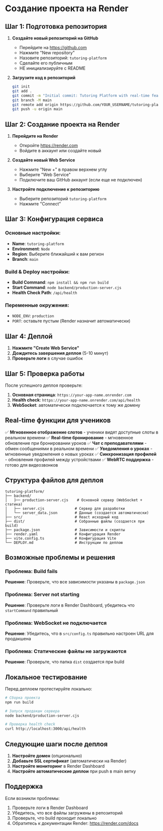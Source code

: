 # Создание проекта на Render

## Шаг 1: Подготовка репозитория

1. **Создайте новый репозиторий на GitHub**
   - Перейдите на https://github.com
   - Нажмите "New repository"
   - Назовите репозиторий: `tutoring-platform`
   - Сделайте его публичным
   - НЕ инициализируйте с README

2. **Загрузите код в репозиторий**
   ```bash
   git init
   git add .
   git commit -m "Initial commit: Tutoring Platform with real-time features"
   git branch -M main
   git remote add origin https://github.com/YOUR_USERNAME/tutoring-platform.git
   git push -u origin main
   ```

## Шаг 2: Создание проекта на Render

1. **Перейдите на Render**
   - Откройте https://render.com
   - Войдите в аккаунт или создайте новый

2. **Создайте новый Web Service**
   - Нажмите "New +" в правом верхнем углу
   - Выберите "Web Service"
   - Подключите ваш GitHub аккаунт (если еще не подключен)

3. **Настройте подключение к репозиторию**
   - Выберите репозиторий `tutoring-platform`
   - Нажмите "Connect"

## Шаг 3: Конфигурация сервиса

### Основные настройки:
- **Name**: `tutoring-platform`
- **Environment**: `Node`
- **Region**: Выберите ближайший к вам регион
- **Branch**: `main`

### Build & Deploy настройки:
- **Build Command**: `npm install && npm run build`
- **Start Command**: `node backend/production-server.cjs`
- **Health Check Path**: `/api/health`

### Переменные окружения:
- `NODE_ENV`: `production`
- `PORT`: оставьте пустым (Render назначит автоматически)

## Шаг 4: Деплой

1. **Нажмите "Create Web Service"**
2. **Дождитесь завершения деплоя** (5-10 минут)
3. **Проверьте логи** в случае ошибок

## Шаг 5: Проверка работы

После успешного деплоя проверьте:

1. **Основная страница**: `https://your-app-name.onrender.com`
2. **Health check**: `https://your-app-name.onrender.com/api/health`
3. **WebSocket**: автоматически подключается к тому же домену

## Real-time функции для учеников

✅ **Мгновенное отображение слотов** - ученики видят доступные слоты в реальном времени
✅ **Real-time бронирование** - мгновенное обновление при бронировании уроков
✅ **Чат с преподавателями** - обмен сообщениями в реальном времени
✅ **Уведомления о уроках** - мгновенные уведомления о новых уроках
✅ **Синхронизация профилей** - обновления профилей между устройствами
✅ **WebRTC поддержка** - готово для видеозвонков

## Структура файлов для деплоя

```
tutoring-platform/
├── backend/
│   ├── production-server.cjs    # Основной сервер (WebSocket + статика)
│   ├── server.cjs              # Сервер для разработки
│   └── server_data.json        # Данные (создается автоматически)
├── src/                        # React исходный код
├── dist/                       # Собранные файлы (создается при build)
├── package.json                # Зависимости и скрипты
├── render.yaml                 # Конфигурация Render
├── vite.config.ts              # Конфигурация Vite
└── DEPLOY.md                   # Инструкции по деплою
```

## Возможные проблемы и решения

### Проблема: Build fails
**Решение**: Проверьте, что все зависимости указаны в `package.json`

### Проблема: Server not starting
**Решение**: Проверьте логи в Render Dashboard, убедитесь что `startCommand` правильный

### Проблема: WebSocket не подключается
**Решение**: Убедитесь, что в `src/config.ts` правильно настроен URL для продакшена

### Проблема: Статические файлы не загружаются
**Решение**: Проверьте, что папка `dist` создается при build

## Локальное тестирование

Перед деплоем протестируйте локально:

```bash
# Сборка проекта
npm run build

# Запуск продакшн сервера
node backend/production-server.cjs

# Проверка health check
curl http://localhost:3000/api/health
```

## Следующие шаги после деплоя

1. **Настройте домен** (опционально)
2. **Добавьте SSL сертификат** (автоматически на Render)
3. **Настройте мониторинг** в Render Dashboard
4. **Настройте автоматические деплои** при push в main ветку

## Поддержка

Если возникли проблемы:
1. Проверьте логи в Render Dashboard
2. Убедитесь, что все файлы загружены в репозиторий
3. Проверьте, что build проходит локально
4. Обратитесь к документации Render: https://render.com/docs 